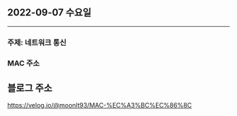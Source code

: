 ## 2022-09-07 수요일

---

### 주제: 네트워크 통신
### MAC 주소

## 블로그 주소 

https://velog.io/@moonlt93/MAC-%EC%A3%BC%EC%86%8C
